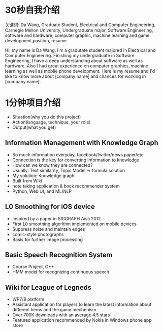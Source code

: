 # 30秒自我介绍

关键词: Da Wang, Graduate Student, Electrical and Computer Engineering, Carnegie Mellon University, Undergraduate major, Software Engineering, software and hardware, computer graphic, machine learning and game development,position, resume


Hi, my name is Da Wang. I'm a gradutate student majored in Electrical and Computer Engineering. Finishing my undergraduate in Software Engineering, I have a deep understanding about software as well as hardware. Also I had great experience on computer graphics, machine learning as well as mobile phone development. Here is my resume and I'd like to know more about [company name] and chances for working in [company name].

# 1分钟项目介绍

+ Situation(why you do this project)
+ Action(language, technique, your role)
+ Output(what you get)

## Information Management with Knowledge Graph

+ So much information everyday, facebook/twitter/news paper/etc
+ Connection is the key for converting information to knowledge
+ How can we know they are connected?
+ Usually: Text similarity, Topic Model -> formula solution
+ My solution: Knowledge graph
+ Built from Wiki
+ note taking application & book recommender system
+ Python, Web UI, and ML/NLP

## L0 Smoothing for iOS device

+ Inspired by a paper in SIGGRAPH Aisa 2012
+ First L0 smoothing algorithm implemented on mobile devices
+ Suppress noise and maintain edges
+ comic-style photographs
+ Basis for further image processing

## Basic Speech Recognition System

+ Course Project, C++
+ HMM model for recognizing continuous speech

## Wiki for League of Legneds

+ WP7/8 platform
+ Assistant application for players to learn the latest information about different heros and the game mechenism
+ Over 700K downloads with an average 4.5 stars
+ Featured application recommended by Nokia in Windows phone app store